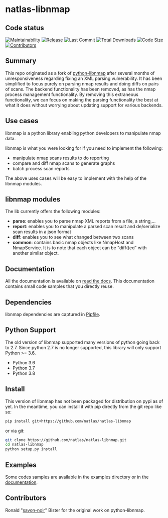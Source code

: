 # natlas-libnmap

## Code status

[![Maintainability](https://api.codeclimate.com/v1/badges/9f7ca0cbe454b240f660/maintainability)](https://codeclimate.com/github/natlas/natlas-libnmap/maintainability)
[![Release](https://img.shields.io/github/release/natlas/natlas-libnmap.svg)](https://github.com/natlas/natlas-libnmap/releases/latest)
![Last Commit](https://img.shields.io/github/last-commit/natlas/natlas-libnmap.svg)
![Total Downloads](https://img.shields.io/github/downloads/natlas/natlas-libnmap/total.svg)
![Code Size](https://img.shields.io/github/languages/code-size/natlas/natlas-libnmap.svg)
[![Contributors](https://img.shields.io/github/contributors/natlas/natlas-libnmap.svg)](https://github.com/natlas/natlas-libnmap/graphs/contributors)

## Summary

This repo originated as a fork of [python-libnmap] after several months of unresponsiveness regarding fixing an XML parsing vulnerability. It has been simplified to focus purely on parsing nmap results and doing diffs on pairs of scans. The backend functionality has been removed, as has the nmap process management functionality. By removing this extraneous functionality, we can focus on making the parsing functionality the best at what it does without worrying about updating support for various backends.

## Use cases

libnmap is a python library enabling python developers to manipulate nmap data.

libnmap is what you were looking for if you need to implement the following:

* manipulate nmap scans results to do reporting
* compare and diff nmap scans to generate graphs
* batch process scan reports

The above uses cases will be easy to implement with the help of the libnmap modules.

## libnmap modules

The lib currently offers the following modules:

* **parse**: enables you to parse nmap XML reports from a file, a string,...
* **report**: enables you to manipulate a parsed scan result and de/serialize scan results in a json format
* **diff**: enables you to see what changed between two scans
* **common**: contains basic nmap objects like NmapHost and NmapService. It is to note that each object can be "diff()ed" with another similar object.

## Documentation

All the documentation is available on [read the docs]. This documentation contains small code samples that you directly reuse.

## Dependencies

libnmap dependencies are captured in [Pipfile](Pipfile).

## Python Support

The old version of libnmap supported many versions of python going back to 2.7. Since python 2.7 is no longer supported, this library will only support Python >= 3.6.

* Python 3.6
* Python 3.7
* Python 3.8

## Install

This version of libnmap has not been packaged for distribution on pypi as of yet. In the meantime, you can install it with pip directly from the git repo like so:

```bash
pip install git+https://github.com/natlas/natlas-libnmap
```

or via git:

```bash
git clone https://github.com/natlas/natlas-libnmap.git
cd natlas-libnmap
python setup.py install
```

## Examples

Some codes samples are available in the examples directory or in the [documentation].

## Contributors

Ronald "[savon-noir]" Bister for the original work on python-libnmap.

[savon-noir]: https://github.com/savon-noir
[python-libnmap]: https://github.com/savon-noir/python-libnmap
[read the docs]: https://libnmap.readthedocs.org
[documentation]: https://libnmap.readthedocs.org

